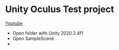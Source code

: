 # Unity Oculus Test project
[Youtube](https://youtu.be/GQF2ZLWYkRs)

* Open folder with Unity 2020.2.4f1
* Open SampleScene
* 
